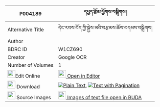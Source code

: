 |P004189|དཔྱད་རྩོམ་ཕྱོགས་བསྒྲིགས། 
| --- | --- 
|Alternative Title |དེང་རབས་བོད་ཀྱི་སྐྱེས་མའི་བརྩམས་ཆོས་བདམས་བསྒྲིགས།
|Author | 
|BDRC ID | W1CZ690
|Creator | Google OCR
|Number of Volumes| 1
|<img width="25" src="https://img.icons8.com/color/25/000000/edit-property.png">Edit Online| [<img width="25" src="https://avatars.githubusercontent.com/u/45091458?s=200&v=4"> Open in Editor](http://editor.openpecha.org/P004189)
|<img width="25" src="https://img.icons8.com/fluent/48/000000/download-2.png"/>  Download | [![](https://img.icons8.com/color/20/000000/txt.png)Plain Text](https://github.com/Openpecha/P004189/releases/download/v2/che_tsom_chok_drik_plain_P004189.zip), [![](https://img.icons8.com/color/20/000000/txt.png)Text with Pagination](https://github.com/Openpecha/P004189/releases/download/v2/che_tsom_chok_drik_pages_P004189.zip)
|<img width="25" src="https://img.icons8.com/plasticine/100/000000/pictures-folder.png"/>  Source Images | [<img width="25" src="https://library.bdrc.io/icons/BUDA-small.svg"> Images of text file open in BUDA](https://library.bdrc.io/show/bdr:W1CZ690)